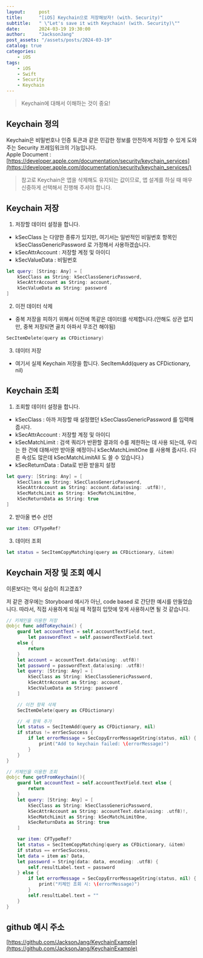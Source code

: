 ```yaml
---
layout:     post
title:      "[iOS] Keychain으로 저장해보자! (with. Security)"
subtitle:   " \"Let's save it with Keychain! (with. Security)\""
date:       2024-03-19 19:30:00
author:     "JacksonJang"
post_assets: "/assets/posts/2024-03-19"
catalog: true
categories:
    - iOS
tags:
    - iOS
    - Swift
    - Security
    - Keychain
---
```


> Keychain에 대해서 이해하는 것이 중요!

## Keychain 정의
Keychain은 비밀번호나 인증 토큰과 같은 민감한 정보를 안전하게 저장할 수 있게 도와주는 Security 프레임워크의 기능입니다.
<br />
Apple Document : [https://developer.apple.com/documentation/security/keychain_services](https://developer.apple.com/documentation/security/keychain_services/)

> 참고로 Keychain은 앱을 삭제해도 유지되는 값이므로, 앱 설계를 하실 때 매우 신중하게 선택해서 진행해 주셔야 합니다.

## Keychain 저장
1. 저장할 데이터 설정을 합니다.
- kSecClass 는 다양한 종류가 있지만, 여기서는 일반적인 비밀번호 항목인 kSecClassGenericPassword 로 가정해서 사용하겠습니다.
- kSecAttrAccount : 저장할 계정 및 아이디
- kSecValueData : 비밀번호
```swift
let query: [String: Any] = [
    kSecClass as String: kSecClassGenericPassword,
    kSecAttrAccount as String: account,
    kSecValueData as String: password
]
```

2. 이전 데이터 삭제
- 중복 저장을 피하기 위해서 이전에 똑같은 데이터를 삭제합니다.(안해도 상관 없지만, 중복 저장되면 골치 아파서 무조건 해야됨)
```swift
SecItemDelete(query as CFDictionary)
```

3. 데이터 저장
- 여기서 실제 Keychain 저장을 합니다.
SecItemAdd(query as CFDictionary, nil)

## Keychain 조회
1. 조회할 데이터 설정을 합니다.
- kSecClass : 아까 저장할 때 설정했던 kSecClassGenericPassword 를 입력해 줍시다.
- kSecAttrAccount : 저장할 계정 및 아이디
- kSecMatchLimit : 검색 쿼리가 반환할 결과의 수를 제한하는 데 사용 되는데, 우리는 한 건에 대해서만 받아올 예정이니 kSecMatchLimitOne 를 사용해 줍시다.
(다른 속성도 많은데 kSecMatchLimitAll 도 쓸 수 있습니다.)
- kSecReturnData : Data로 반환 받을지 설정
```swift
let query: [String: Any] = [
    kSecClass as String: kSecClassGenericPassword,
    kSecAttrAccount as String: account.data(using: .utf8)!,
    kSecMatchLimit as String: kSecMatchLimitOne,
    kSecReturnData as String: true
]
```

2. 받아올 변수 선언
```swift
var item: CFTypeRef?
```

3. 데이터 조회
```swift
let status = SecItemCopyMatching(query as CFDictionary, &item)
```

## Keychain 저장 및 조회 예시
이론보다는 역시 실습이 최고겠죠?

저 같은 경우에는 Storyboard 예시가 아닌, code based 로 간단한 예시를 만들었습니다.
따라서, 직접 사용하게 되실 때 적절히 입맛에 맞게 사용하시면 될 것 같습니다.

```swift
// 키체인을 이용한 저장
@objc func addToKeychain() {
    guard let accountText = self.accountTextField.text,
        let passwordText = self.passwordTextField.text
    else {
        return
    }
    let account = accountText.data(using: .utf8)!
    let password = passwordText.data(using: .utf8)!
    let query: [String: Any] = [
        kSecClass as String: kSecClassGenericPassword,
        kSecAttrAccount as String: account,
        kSecValueData as String: password
    ]

    // 이전 항목 삭제
    SecItemDelete(query as CFDictionary)

    // 새 항목 추가
    let status = SecItemAdd(query as CFDictionary, nil)
    if status != errSecSuccess {
        if let errorMessage = SecCopyErrorMessageString(status, nil) {
            print("Add to keychain failed: \(errorMessage)")
        }
    }
}

// 키체인을 이용한 조회
@objc func getFromKeychain(){
    guard let accountText = self.accountTextField.text else {
        return
    }
    let query: [String: Any] = [
        kSecClass as String: kSecClassGenericPassword,
        kSecAttrAccount as String: accountText.data(using: .utf8)!,
        kSecMatchLimit as String: kSecMatchLimitOne,
        kSecReturnData as String: true
    ]

    var item: CFTypeRef?
    let status = SecItemCopyMatching(query as CFDictionary, &item)
    if status == errSecSuccess, 
    let data = item as? Data, 
    let password = String(data: data, encoding: .utf8) {
        self.resultLabel.text = password
    } else {
        if let errorMessage = SecCopyErrorMessageString(status, nil) {
            print("키체인 조회 시: \(errorMessage)")
        }
        self.resultLabel.text = ""
    }
}
```

## github 예시 주소
[https://github.com/JacksonJang/KeychainExample](https://github.com/JacksonJang/KeychainExample)
